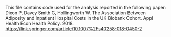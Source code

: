 This file contains code used for the analysis reported in the following paper: Dixon P, Davey Smith G, Hollingworth W. The Association Between Adiposity and Inpatient Hospital Costs in the UK Biobank Cohort. Appl Health Econ Health Policy. 2018.
https://link.springer.com/article/10.1007%2Fs40258-018-0450-2
